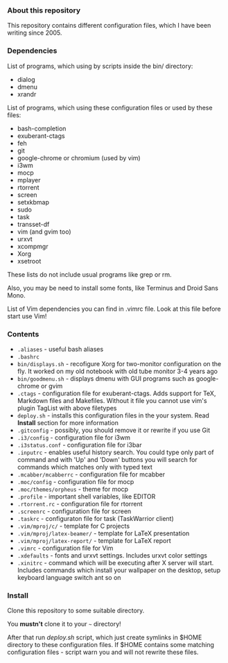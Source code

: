 ### About this repository

This repository contains different configuration files, which I
have been writing since 2005.


### Dependencies

List of programs, which using by scripts inside the bin/ directory:
* dialog
* dmenu
* xrandr

List of programs, which using these configuration files or used by these files:
* bash-completion
* exuberant-ctags
* feh
* git
* google-chrome or chromium (used by vim)
* i3wm
* mocp
* mplayer
* rtorrent
* screen
* setxkbmap
* sudo
* task
* transset-df
* vim (and gvim too)
* urxvt
* xcompmgr
* Xorg
* xsetroot

These lists do not include usual programs like grep or rm.

Also, you may be need to install some fonts, like Terminus and Droid Sans Mono.

List of Vim dependencies you can find in .vimrc file. Look at this file before start use Vim!


### Contents

* `.aliases` - useful bash aliases
* `.bashrc`
* `bin/displays.sh` - recofigure Xorg for two-monitor configuration
on the fly. It worked on my old notebook with old tube monitor 3-4
years ago
* `bin/goodmenu.sh` - displays dmenu with GUI programs such as google-chrome
or gvim
* `.ctags` - configuration file for exuberant-ctags. Adds support for
TeX, Markdown files and Makefiles. Without it file you cannot use vim's plugin
TagList with above filetypes
* `deploy.sh` - installs this configuration files in the your system. Read **Install** section for
more information
* `.gitconfig` - possibly, you should remove it or rewrite if you use Git
* `.i3/config` - configuration file for i3wm
* `.i3status.conf` - configuration file for i3bar
* `.inputrc` - enables useful history search. You could type only part of command
and with 'Up' and 'Down' buttons you will search for commands which matches only
with typed text
* `.mcabber/mcabberrc` - configuration file for mcabber
* `.moc/config` - configuration file for mocp
* `.moc/themes/orpheus` - theme for mocp
* `.profile` - important shell variables, like EDITOR
* `.rtorrent.rc` - configuration file for rtorrent
* `.screenrc` - configuration file for screen
* `.taskrc` - configuraton file for task (TaskWarrior client)
* `.vim/mproj/c/` - template for C projects
* `.vim/mproj/latex-beamer/` - template for LaTeX presentation
* `.vim/mproj/latex-report/` - template for LaTeX report
* `.vimrc` - configuration file for Vim
* `.xdefaults` - fonts and urxvt settings. Includes urxvt color settings
* `.xinitrc` - command which will be executing after X server will start. Includes
commands which install your wallpaper on the desktop, setup keyboard language switch ant so on


### Install

Clone this repository to some suitable directory.

You **mustn't** clone it to your `~` directory!

After that run *deploy.sh* script, which just create symlinks in $HOME directory to
these configuration files. If $HOME contains some matching configuration files -
script warn you and will not rewrite these files.
